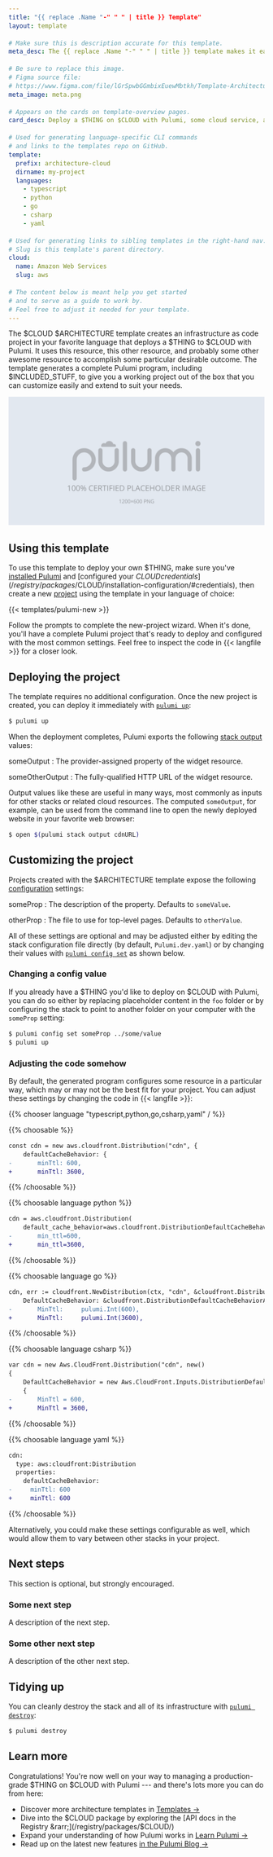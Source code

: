 ```yaml
---
title: "{{ replace .Name "-" " " | title }} Template"
layout: template

# Make sure this is description accurate for this template.
meta_desc: The {{ replace .Name "-" " " | title }} template makes it easy to deploy a static website on $CLOUD with Pulumi, some service, and some other cloud service.

# Be sure to replace this image.
# Figma source file:
# https://www.figma.com/file/lGrSpwbGGmbixEuewMbtkh/Template-Architecture-Diagrams?node-id=15%3A196
meta_image: meta.png

# Appears on the cards on template-overview pages.
card_desc: Deploy a $THING on $CLOUD with Pulumi, some cloud service, and some other cloud service.

# Used for generating language-specific CLI commands
# and links to the templates repo on GitHub.
template:
  prefix: architecture-cloud
  dirname: my-project
  languages:
    - typescript
    - python
    - go
    - csharp
    - yaml

# Used for generating links to sibling templates in the right-hand nav.
# Slug is this template's parent directory.
cloud:
  name: Amazon Web Services
  slug: aws

# The content below is meant help you get started
# and to serve as a guide to work by.
# Feel free to adjust it needed for your template.
---
```


The $CLOUD $ARCHITECTURE template creates an infrastructure as code project
in your favorite language that deploys a $THING to $CLOUD with Pulumi.
It uses this resource, this other resource, and probably some other awesome resource
to accomplish some particular desirable outcome.
The template generates a complete Pulumi program, including $INCLUDED_STUFF,
to give you a working project out of the box that you can customize easily
and extend to suit your needs.

![An architecture diagram of the Pulumi $CLOUD $ARCHITECTURE template](./architecture.png)

## Using this template

To use this template to deploy your own $THING,
make sure you've [installed Pulumi](/docs/install/)
and [configured your $CLOUD credentials](/registry/packages/$CLOUD/installation-configuration/#credentials),
then create a new [project](/docs/concepts/projects/) using the template in your language of choice:

{{< templates/pulumi-new >}}

Follow the prompts to complete the new-project wizard.
When it's done, you'll have a complete Pulumi project
that's ready to deploy and configured with the most common settings.
Feel free to inspect the code in {{< langfile >}} for a closer look.

## Deploying the project

The template requires no additional configuration.
Once the new project is created,
you can deploy it immediately with [`pulumi up`](/docs/cli/commands/pulumi_up/):

```bash
$ pulumi up
```

When the deployment completes,
Pulumi exports the following [stack output](/docs/concepts/stack/#outputs) values:

someOutput
: The provider-assigned property of the widget resource.

someOtherOutput
: The fully-qualified HTTP URL of the widget resource.

Output values like these are useful in many ways,
most commonly as inputs for other stacks or related cloud resources.
The computed `someOutput`, for example, can be used from the command line
to open the newly deployed website in your favorite web browser:

```bash
$ open $(pulumi stack output cdnURL)
```

## Customizing the project

Projects created with the $ARCHITECTURE template expose
the following [configuration](/docs/concepts/config/) settings:

someProp
: The description of the property. Defaults to `someValue`.

otherProp
: The file to use for top-level pages. Defaults to `otherValue`.

All of these settings are optional and may be adjusted
either by editing the stack configuration file directly (by default, `Pulumi.dev.yaml`)
or by changing their values with [`pulumi config set`](/docs/cli/commands/pulumi_config_set/) as shown below.

### Changing a config value

If you already have a $THING you'd like to deploy on $CLOUD with Pulumi,
you can do so either by replacing placeholder content in the `foo` folder
or by configuring the stack to point to another folder on your computer with the `someProp` setting:

```bash
$ pulumi config set someProp ../some/value
$ pulumi up
```

### Adjusting the code somehow

By default, the generated program configures some resource in a particular way,
which may or may not be the best fit for your project.
You can adjust these settings by changing the code in {{< langfile >}}:

{{% chooser language "typescript,python,go,csharp,yaml" / %}}

{{% choosable %}}

```diff
const cdn = new aws.cloudfront.Distribution("cdn", {
    defaultCacheBehavior: {
-       minTtl: 600,
+       minTtl: 3600,
```

{{% /choosable %}}

{{% choosable language python %}}

```diff
cdn = aws.cloudfront.Distribution(
    default_cache_behavior=aws.cloudfront.DistributionDefaultCacheBehaviorArgs(
-       min_ttl=600,
+       min_ttl=3600,
```

{{% /choosable %}}

{{% choosable language go %}}

```diff
cdn, err := cloudfront.NewDistribution(ctx, "cdn", &cloudfront.DistributionArgs{
    DefaultCacheBehavior: &cloudfront.DistributionDefaultCacheBehaviorArgs{
-       MinTtl:     pulumi.Int(600),
+       MinTtl:     pulumi.Int(3600),
```

{{% /choosable %}}

{{% choosable language csharp %}}

```diff
var cdn = new Aws.CloudFront.Distribution("cdn", new()
{
    DefaultCacheBehavior = new Aws.CloudFront.Inputs.DistributionDefaultCacheBehaviorArgs
    {
-       MinTtl = 600,
+       MinTtl = 3600,
```

{{% /choosable %}}

{{% choosable language yaml %}}

```diff
cdn:
  type: aws:cloudfront:Distribution
  properties:
    defaultCacheBehavior:
-     minTtl: 600
+     minTtl: 600
```

{{% /choosable %}}

Alternatively, you could make these settings configurable as well,
which would allow them to vary between other stacks in your project.

## Next steps

This section is optional, but strongly encouraged.

### Some next step

A description of the next step.

### Some other next step

A description of the other next step.

## Tidying up

You can cleanly destroy the stack and all of its infrastructure with [`pulumi destroy`](docs/cli/commands/pulumi_destroy/):

```bash
$ pulumi destroy
```

## Learn more

Congratulations!
You're now well on your way to managing a production-grade $THING on $CLOUD with Pulumi --- and there's lots more you can do from here:

* Discover more architecture templates in [Templates &rarr;](/templates/)
* Dive into the $CLOUD package by exploring the [API docs in the Registry &rarr;](/registry/packages/$CLOUD/)
* Expand your understanding of how Pulumi works in [Learn Pulumi &rarr;](/learn/)
* Read up on the latest new features [in the Pulumi Blog &rarr;](/blog/)
